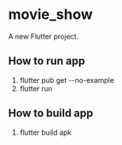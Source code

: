 # movie_show

A new Flutter project.

## How to run app

1. flutter pub get --no-example
2. flutter run

## How to build app

1. flutter build apk